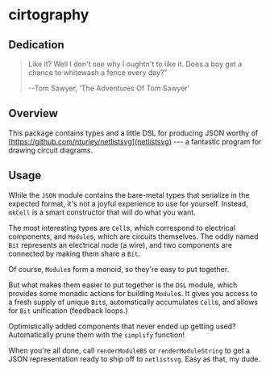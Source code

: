 # cirtography

## Dedication

> Like it? Well I don't see why I oughtn't to like it. Does a boy get a chance
> to whitewash a fence every day?"
>
> --Tom Sawyer, 'The Adventures Of Tom Sawyer'


## Overview

This package contains types and a little DSL for producing JSON worthy of [https://github.com/nturley/netlistsvg](netlistsvg) --- a fantastic program for drawing circuit diagrams.


## Usage

While the `JSON` module contains the bare-metal types that serialize in the
expected format, it's not a joyful experience to use for yourself. Instead,
`mkCell` is a smart constructor that will do what you want.

The most interesting types are `Cell`s, which correspond to electrical
components, and `Module`s, which are circuits themselves. The oddly named `Bit`
represents an electrical node (a wire), and two components are connected by
making them share a `Bit`.

Of course, `Module`s form a monoid, so they're easy to put together.

But what makes them easier to put together is the `DSL` module, which provides
some monadic actions for building `Module`s. It gives you access to a fresh
supply of unique `Bit`s, automatically accumulates `Cell`s, and allows for `Bit`
unification (feedback loops.)

Optimistically added components that never ended up getting used? Automatically
prune them with the `simplify` function!

When you're all done, call `renderModuleBS` or `renderModuleString` to get a
JSON representation ready to ship off to `netlistsvg`. Easy as that, my dude.

